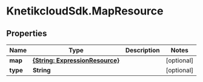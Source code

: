 # KnetikcloudSdk.MapResource

## Properties
Name | Type | Description | Notes
------------ | ------------- | ------------- | -------------
**map** | [**{String: ExpressionResource}**](ExpressionResource.md) |  | [optional] 
**type** | **String** |  | [optional] 


